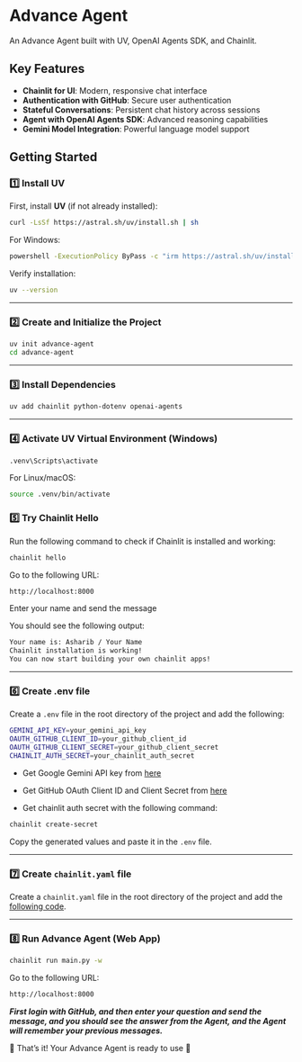# Advance Agent

An Advance Agent built with UV, OpenAI Agents SDK, and Chainlit.

## Key Features

- **Chainlit for UI**: Modern, responsive chat interface
- **Authentication with GitHub**: Secure user authentication
- **Stateful Conversations**: Persistent chat history across sessions
- **Agent with OpenAI Agents SDK**: Advanced reasoning capabilities
- **Gemini Model Integration**: Powerful language model support

## Getting Started

### 1️⃣ Install UV

First, install **UV** (if not already installed):

```sh
curl -LsSf https://astral.sh/uv/install.sh | sh
```

For Windows:

```sh
powershell -ExecutionPolicy ByPass -c "irm https://astral.sh/uv/install.ps1 | iex"
```

Verify installation:

```sh
uv --version
```

---

### 2️⃣ Create and Initialize the Project

```sh
uv init advance-agent
cd advance-agent
```

---

### 3️⃣ Install Dependencies

```sh
uv add chainlit python-dotenv openai-agents
```

---

### 4️⃣ Activate UV Virtual Environment (Windows)

```sh
.venv\Scripts\activate
```

For Linux/macOS:

```sh
source .venv/bin/activate
```

### 5️⃣ Try Chainlit Hello

Run the following command to check if Chainlit is installed and working:

```sh
chainlit hello
```

Go to the following URL:

```sh
http://localhost:8000
```

Enter your name and send the message

You should see the following output:

```sh
Your name is: Asharib / Your Name
Chainlit installation is working!
You can now start building your own chainlit apps!
```

---

### 6️⃣ Create .env file

Create a `.env` file in the root directory of the project and add the following:

```sh
GEMINI_API_KEY=your_gemini_api_key
OAUTH_GITHUB_CLIENT_ID=your_github_client_id
OAUTH_GITHUB_CLIENT_SECRET=your_github_client_secret
CHAINLIT_AUTH_SECRET=your_chainlit_auth_secret
```

- Get Google Gemini API key from [here](https://aistudio.google.com/app/apikey)

- Get GitHub OAuth Client ID and Client Secret from [here](https://github.com/settings/applications)

- Get chainlit auth secret with the following command:

```sh
chainlit create-secret
```

Copy the generated values and paste it in the `.env` file.

---

### 7️⃣ Create `chainlit.yaml` file

Create a `chainlit.yaml` file in the root directory of the project and add the [following code](https://github.com/AsharibAli/ramadan-coding-nights/blob/main/15_stateful_chatbot_authentication/chainlit.yaml).

---

### 8️⃣ Run Advance Agent (Web App)

```sh
chainlit run main.py -w
```

Go to the following URL:

```sh
http://localhost:8000
```

***First login with GitHub, and then enter your question and send the message, and you should see the answer from the Agent, and the Agent will remember your previous messages.***

🎉 That’s it! Your Advance Agent is ready to use 🚀
